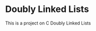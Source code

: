 <html>
<head>
</head>
<body>
<h1>Doubly Linked Lists</h1>
<p>This is a project on C Doubly Linked Lists</p>
</body>
</html>
